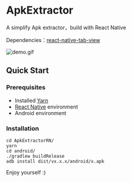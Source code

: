 # ApkExtractor
A simplify Apk extractor，build with React Native

Dependencies：[react-native-tab-view](https://github.com/react-native-community/react-native-tab-view)

![demo.gif](https://github.com/zjkhiyori/ApkExtractorRN/blob/master/example/demo.gif)

## Quick Start
### Prerequisites
* Installed [Yarn](https://yarnpkg.com/)
* [React Native](https://facebook.github.io/react-native/) environment
* Android environment
### Installation
```
cd ApkExtractorRN/
yarn
cd android/
./gradlew buildRelease
adb install dist/vx.x.x/android/x.apk
```
Enjoy yourself :)
